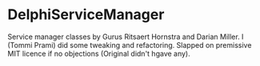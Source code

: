 # DelphiServiceManager

Service manager classes by Gurus Ritsaert Hornstra and Darian Miller. I (Tommi Prami) did some tweaking and refactoring. Slapped on premissive MIT licence if no objections (Original didn't hgave any).

